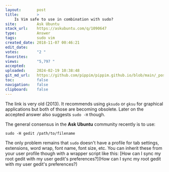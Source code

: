 ```yaml
---
layout:       post
title:        >
    Is Vim safe to use in combination with sudo?
site:         Ask Ubuntu
stack_url:    https://askubuntu.com/q/1090647
type:         Answer
tags:         sudo vim
created_date: 2018-11-07 00:46:21
edit_date:    
votes:        "2 "
favorites:    
views:        "5,797 "
accepted:     
uploaded:     2024-02-19 10:38:48
git_md_url:   https://github.com/pippim/pippim.github.io/blob/main/_posts/2018/2018-11-07-Is-Vim-safe-to-use-in-combination-with-sudo_.md
toc:          false
navigation:   false
clipboard:    false
---
```


The link is very old (2013). It recommends using `gksudo` or `gksu` for graphical applications but both of those are becoming obsolete. Later on the accepted answer also suggests `sudo -H` though.

The general consensus in the **Ask Ubuntu** community recently is to use:

``` 
sudo -H gedit /path/to/filename
```

The only problem remains that `sudo` doesn't have a profile for tab settings, extensions, word wrap, font name, font size, etc. You can inherit these from your user profile though with a wrapper script like this: [How can I sync my root gedit with my user gedit&#39;s preferences?](How can I sync my root gedit with my user gedit&#39;s preferences?)
